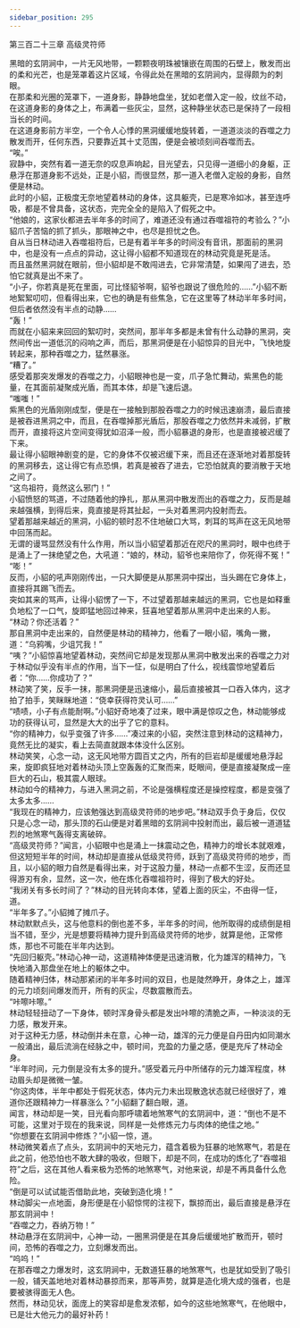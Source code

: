 ```yaml
---
sidebar_position: 295
---
```

 第三百二十三章 高级灵符师


黑暗的玄阴涧中，一片无风地带，一颗颗夜明珠被镶嵌在周围的石壁上，散发而出的柔和光芒，也是笼罩着这片区域，令得此处在黑暗的玄阴涧内，显得颇为的刺眼。  
在那柔和光圈的笼罩下，一道身影，静静地盘坐，犹如老僧入定一般，纹丝不动，在这道身影的身体之上，布满着一些灰尘，显然，这种静坐状态已是保持了一段相当长的时间。  
在这道身影前方半空，一个令人心悸的黑洞缓缓地旋转着，一道道淡淡的吞噬之力散发而开，任何东西，只要靠近其十丈范围，便是会被顷刻间吞噬而去。  
“唉。”  
寂静中，突然有着一道无奈的叹息声响起，目光望去，只见得一道细小的身躯，正悬浮在那道身影不远处，正是小貂，而很显然，那一道入老僧入定般的身影，自然便是林动。  
此时的小貂，正极度无奈地望着林动的身体，这具躯壳，已是寒冷如冰，甚至连呼吸，都是不曾具备，这状态，完完全全的是陷入了假死之中。  
“他娘的，这家伙都进去半年多的时间了，难道还没有通过吞噬祖符的考验么？”小貂爪子苦恼的抓了抓头，那眼神之中，也尽是担忧之色。  
自从当日林动进入吞噬祖符后，已是有着半年多的时间没有音讯，那面前的黑洞中，也是没有一点点的异动，这让得小貂都不知道现在的林动究竟是死是活。  
而且虽然黑洞就在眼前，但小貂却是不敢闯进去，它非常清楚，如果闯了进去，恐怕它就真是出不来了。  
“小子，你若真是死在里面，可比怪貂爷啊，貂爷也跟说了很危险的……”小貂不断地絮絮叨叨，但看得出来，它也的确是有些焦急，它在这里等了林动半年多时间，但后者依然没有半点的动静……  
“轰！”  
而就在小貂来来回回的絮叨时，突然间，那半年多都是未曾有什么动静的黑洞，突然间传出一道低沉的闷响之声，而后，那黑洞便是在小貂惊异的目光中，飞快地旋转起来，那种吞噬之力，猛然暴涨。  
“糟了。”  
感受着那突发爆发的吞噬之力，小貂眼神也是一变，爪子急忙舞动，紫黑色的能量，在其面前凝聚成光盾，而其本体，却是飞速后退。  
“嗤嗤！”  
紫黑色的光盾刚刚成型，便是在一接触到那股吞噬之力的时候迅速崩溃，最后直接是被吞进黑洞之中，而且，在吞噬掉那光盾后，那股吞噬之力依然并未减弱，扩散而开，直接将这片空间变得犹如沼泽一般，而小貂暴退的身形，也是直接被迟缓了下来。  
最让得小貂眼神剧变的是，它的身体不仅被迟缓下来，而且还在逐渐地对着那旋转的黑洞移去，这让得它有点恐惧，若真是被吞了进去，它恐怕就真的要消散于天地之间了。  
“这鸟祖符，竟然这么邪门！”  
小貂愤怒的骂道，不过随着他的挣扎，那从黑洞中散发而出的吞噬之力，反而是越来越强横，到得后来，竟直接是将其扯起，一头对着黑洞内投射而去。  
望着那越来越近的黑洞，小貂的顿时忍不住地破口大骂，刺耳的骂声在这无风地带中回荡而起。  
无谓的谩骂显然没有什么作用，所以当小貂望着那近在咫尺的黑洞时，眼中也终于是涌上了一抹绝望之色，大吼道：“娘的，林动，貂爷也来陪你了，你死得不冤！”  
“嘭！”  
反而，小貂的吼声刚刚传出，一只大脚便是从那黑洞中探出，当头踢在它身体上，直接将其踢飞而去。  
突如其来的骂声，让得小貂愣了一下，不过望着那越来越远的黑洞，它也是如释重负地松了一口气，旋即猛地回过神来，狂喜地望着那从黑洞中走出来的人影。  
“林动？你还活着？”  
那自黑洞中走出来的，自然便是林动的精神力，他看了一眼小貂，嘴角一撇，道：“乌鸦嘴，少诅咒我！”  
“咦？”小貂惊喜地望着林动，突然间它却是发现那从黑洞中散发出来的吞噬之力对于林动似乎没有半点的作用，当下一怔，似是明白了什么，视线震惊地望着后者：“你……你成功了？”  
林动笑了笑，反手一抹，那黑洞便是迅速缩小，最后直接被其一口吞入体内，这才拍了拍手，笑眯眯地道：“侥幸获得符灵认可……”  
“啧啧，小子有点能耐啊。”小貂好奇地凑了过来，眼中满是惊叹之色，林动能够成功的获得认可，显然是大大的出乎了它的意料。  
“你的精神力，似乎变强了许多……”凑过来的小貂，突然注意到林动的这精神力，竟然无比的凝实，看上去简直就跟本体没什么区别。  
林动笑笑，心念一动，这无风地带方圆百丈之内，所有的巨岩却是缓缓地悬浮起来，旋即疯狂地对着林动头顶上空轰轰的汇聚而来，眨眼间，便是直接凝聚成一座巨大的石山，极其震人眼球。  
林动如今的精神力，与进入黑洞之前，不论是强横程度还是操控程度，都是变强了太多太多……  
“我现在的精神力，应该勉强达到高级灵符师的地步吧。”林动双手负于身后，仅仅只是心念一动，那头顶的石山便是对着黑暗的玄阴涧中投射而出，最后被一道道猛烈的地煞寒气轰得支离破碎。  
“高级灵符师？”闻言，小貂眼中也是涌上一抹震动之色，精神力的增长本就艰难，但这短短半年的时间，林动却是直接从低级灵符师，跃到了高级灵符师的地步，而且，以小貂的眼力自然是看得出来，对于这股力量，林动一点都不生涩，反而还显得游刃有余，显然，这一次，他在炼化吞噬祖符时，得到了极大的好处。  
“我闭关有多长时间了？”林动的目光转向本体，望着上面的灰尘，不由得一怔，道。  
“半年多了。”小貂摊了摊爪子。  
林动默默点头，这与他意料的倒也差不多，半年多的时间，他所取得的成绩倒是相当不错，至少，光是想要将精神力提升到高级灵符师的地步，就算是他，正常修炼，那也不可能在半年内达到。  
“先回归躯壳。”林动心神一动，这道精神体便是迅速消散，化为雄浑的精神力，飞快地涌入那盘坐在地上的躯体之中。  
随着精神归体，林动那紧闭的半年多时间的双目，也是陡然睁开，身体之上，雄浑的元力顷刻间爆发而开，所有的灰尘，尽数震散而去。  
“咔嚓咔嚓。”  
林动轻轻扭动了一下身体，顿时浑身骨头都是发出咔嚓的清脆之声，一种淡淡的无力感，散发开来。  
对于这种无力感，林动倒并未在意，心神一动，雄浑的元力便是自丹田内如同潮水一般涌出，最后流淌在经脉之中，顿时间，充盈的力量之感，便是充斥了林动全身。  
“半年时间，元力倒是没有太多的提升。”感受着元丹中所储存的元力雄浑程度，林动眉头却是微微一皱。  
“你这肉体，半年中都处于假死状态，体内元力未出现散逸状态就已经很好了，难道你还跟精神力一样暴涨么？”小貂翻了翻白眼，道。  
闻言，林动却是一笑，目光看向那呼啸着地煞寒气的玄阴涧中，道：“倒也不是不可能，这里对于现在的我来说，同样是一处修炼元力与肉体的绝佳之地。”  
“你想要在玄阴涧中修炼？”小貂一惊，道。  
林动微笑着点了点头，玄阴涧中的天地元力，蕴含着极为狂暴的地煞寒气，若是在此之前，他恐怕也不敢大肆的吸收，但眼下，却是不同，在成功的炼化了“吞噬祖符”之后，这在其他人看来极为恐怖的地煞寒气，对他来说，却是不再具备什么危险。  
“倒是可以试试能否借助此地，突破到造化境！”  
林动脚尖一点地面，身形便是在小貂惊愕的注视下，飘掠而出，最后直接是悬浮在那玄阴涧中！  
“吞噬之力，吞纳万物！”  
林动悬浮在玄阴涧中，心神一动，一圈黑洞便是在其身后缓缓地扩散而开，顿时间，恐怖的吞噬之力，立刻爆发而出。  
“呜呜！”  
在那吞噬之力爆发时，这玄阴涧中，无数道狂暴的地煞寒气，也是犹如受到了吸引一般，铺天盖地地对着林动暴掠而来，那等声势，就算是造化境大成的强者，也是要被骇得面无人色。  
然而，林动见状，面庞上的笑容却是愈发浓郁，如今的这些地煞寒气，在他眼中，已是壮大他元力的最好补药！  
  
  
